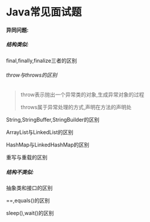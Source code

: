 # Java常见面试题

#### 异同问题:

##### 结构类似:

final,finally,finalize三者的区别

###### throw与throws的区别

> throw表示抛出一个异常类的对象,生成异常对象的过程
>
> throws属于异常处理的方式,声明在方法的声明处

String,StringBuffer,StringBuilder的区别

ArrayList与LinkedList的区别

HashMap与LinkedHashMap的区别

重写与重载的区别

##### 结构不类似:

抽象类和接口的区别

==,equals()的区别

sleep(),wait()的区别